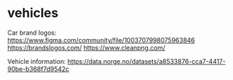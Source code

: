 # vehicles

Car brand logos:
https://www.figma.com/community/file/1003707998075963846
https://brandslogos.com/
https://www.cleanpng.com/

Vehicle information:
https://data.norge.no/datasets/a8533876-cca7-4417-90be-b368f7d9542c


